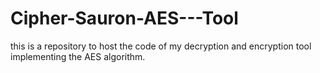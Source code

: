 # Cipher-Sauron-AES---Tool
this is a repository to host the code of my decryption and encryption tool implementing the AES algorithm. 
